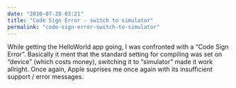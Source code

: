 ```yaml
---
date: "2010-07-28 03:21"
title: "Code Sign Error - switch to simulator"
permalink: "code-sign-error-switch-to-simulator"
---
```


While getting the HelloWorld app going, I was confronted with a “Code Sign Error”. Basically it ment that the standard setting for compiling was set on “device” (which costs money), switching it to “simulator” made it work allright. Once again, Apple suprises me once again with its insufficient support / error messages.
